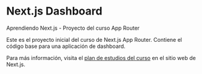 # Next.js Dashboard

Aprendiendo Next.js - Proyecto del curso App Router

Este es el proyecto inicial del curso de Next.js App Router. Contiene el código base para una aplicación de dashboard.

Para más información, visita el [plan de estudios del curso](https://nextjs.org/learn) en el sitio web de Next.js.
